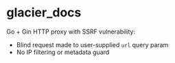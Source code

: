 # glacier_docs

Go + Gin HTTP proxy with SSRF vulnerability:
- Blind request made to user-supplied `url` query param
- No IP filtering or metadata guard
